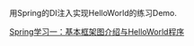 用Spring的DI注入实现HelloWorld的练习Demo.

[Spring学习一：基本框架图介绍与HelloWorld程序](http://blog.csdn.net/qq1332479771/article/details/70234944)